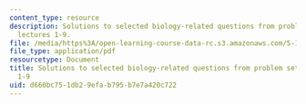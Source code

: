 ```yaml
---
content_type: resource
description: Solutions to selected biology-related questions from problem sets for
  lectures 1-9.
file: /media/https%3A/open-learning-course-data-rc.s3.amazonaws.com/5-111-principles-of-chemical-science-fall-2008/d660bc751db29efab795b7e7a420c722_L1to9Bio_Key.pdf
file_type: application/pdf
resourcetype: Document
title: Solutions to selected biology-related questions from problem sets for lectures
  1-9
uid: d660bc75-1db2-9efa-b795-b7e7a420c722
---
```

